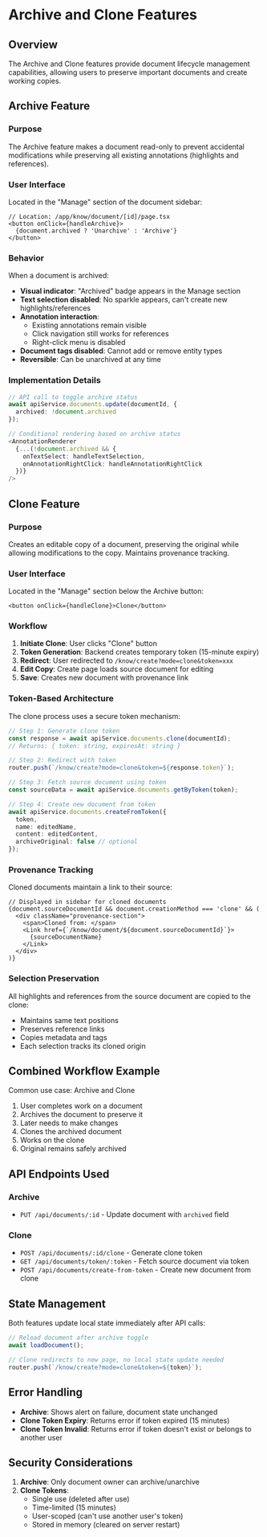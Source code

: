 # Archive and Clone Features

## Overview

The Archive and Clone features provide document lifecycle management capabilities, allowing users to preserve important documents and create working copies.

## Archive Feature

### Purpose
The Archive feature makes a document read-only to prevent accidental modifications while preserving all existing annotations (highlights and references).

### User Interface

Located in the "Manage" section of the document sidebar:

```tsx
// Location: /app/know/document/[id]/page.tsx
<button onClick={handleArchive}>
  {document.archived ? 'Unarchive' : 'Archive'}
</button>
```

### Behavior

When a document is archived:
- **Visual indicator**: "Archived" badge appears in the Manage section
- **Text selection disabled**: No sparkle appears, can't create new highlights/references
- **Annotation interaction**: 
  - Existing annotations remain visible
  - Click navigation still works for references
  - Right-click menu is disabled
- **Document tags disabled**: Cannot add or remove entity types
- **Reversible**: Can be unarchived at any time

### Implementation Details

```typescript
// API call to toggle archive status
await apiService.documents.update(documentId, {
  archived: !document.archived
});

// Conditional rendering based on archive status
<AnnotationRenderer
  {...(!document.archived && { 
    onTextSelect: handleTextSelection,
    onAnnotationRightClick: handleAnnotationRightClick
  })}
/>
```

## Clone Feature

### Purpose
Creates an editable copy of a document, preserving the original while allowing modifications to the copy. Maintains provenance tracking.

### User Interface

Located in the "Manage" section below the Archive button:

```tsx
<button onClick={handleClone}>Clone</button>
```

### Workflow

1. **Initiate Clone**: User clicks "Clone" button
2. **Token Generation**: Backend creates temporary token (15-minute expiry)
3. **Redirect**: User redirected to `/know/create?mode=clone&token=xxx`
4. **Edit Copy**: Create page loads source document for editing
5. **Save**: Creates new document with provenance link

### Token-Based Architecture

The clone process uses a secure token mechanism:

```typescript
// Step 1: Generate clone token
const response = await apiService.documents.clone(documentId);
// Returns: { token: string, expiresAt: string }

// Step 2: Redirect with token
router.push(`/know/create?mode=clone&token=${response.token}`);

// Step 3: Fetch source document using token
const sourceData = await apiService.documents.getByToken(token);

// Step 4: Create new document from token
await apiService.documents.createFromToken({
  token,
  name: editedName,
  content: editedContent,
  archiveOriginal: false // optional
});
```

### Provenance Tracking

Cloned documents maintain a link to their source:

```tsx
// Displayed in sidebar for cloned documents
{document.sourceDocumentId && document.creationMethod === 'clone' && (
  <div className="provenance-section">
    <span>Cloned from: </span>
    <Link href={`/know/document/${document.sourceDocumentId}`}>
      {sourceDocumentName}
    </Link>
  </div>
)}
```

### Selection Preservation

All highlights and references from the source document are copied to the clone:
- Maintains same text positions
- Preserves reference links
- Copies metadata and tags
- Each selection tracks its cloned origin

## Combined Workflow Example

Common use case: Archive and Clone

1. User completes work on a document
2. Archives the document to preserve it
3. Later needs to make changes
4. Clones the archived document
5. Works on the clone
6. Original remains safely archived

## API Endpoints Used

### Archive
- `PUT /api/documents/:id` - Update document with `archived` field

### Clone
- `POST /api/documents/:id/clone` - Generate clone token
- `GET /api/documents/token/:token` - Fetch source document via token
- `POST /api/documents/create-from-token` - Create new document from clone

## State Management

Both features update local state immediately after API calls:

```typescript
// Reload document after archive toggle
await loadDocument();

// Clone redirects to new page, no local state update needed
router.push(`/know/create?mode=clone&token=${token}`);
```

## Error Handling

- **Archive**: Shows alert on failure, document state unchanged
- **Clone Token Expiry**: Returns error if token expired (15 minutes)
- **Clone Token Invalid**: Returns error if token doesn't exist or belongs to another user

## Security Considerations

1. **Archive**: Only document owner can archive/unarchive
2. **Clone Tokens**: 
   - Single use (deleted after use)
   - Time-limited (15 minutes)
   - User-scoped (can't use another user's token)
   - Stored in memory (cleared on server restart)